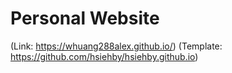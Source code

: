 # Personal Website

(Link: https://whuang288alex.github.io/)
(Template: https://github.com/hsiehby/hsiehby.github.io)






